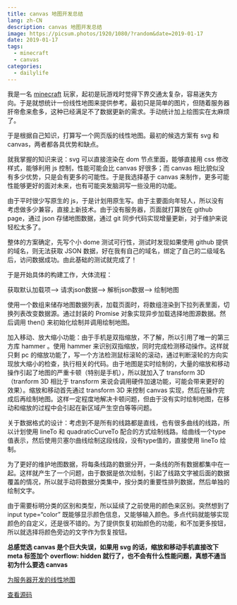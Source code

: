 ```yaml
---
title: canvas 地图开发总结
lang: zh-CN
description: canvas 地图开发总结
image: https://picsum.photos/1920/1080/?random&date=2019-01-17
date: 2019-01-17
tags:
  - minecraft
  - canvas
categories:
  - dailylife
--- 
```


我是一名 [minecraft](https://www.minecraft.net/) 玩家，起初是玩游戏时觉得下界交通太复杂，容易迷失方向。于是就想统计一份线性地图来提供参考。最初只是简单的图片，但随着服务器肝帝愈来愈多，这种已经满足不了数据更新的需求。手动统计加上绘图实在太麻烦了。

<!-- more -->

于是根据自己知识，打算写一个网页版的线性地图。最初的候选方案有 svg 和 canvas，两者都各具优势和缺点。

就我掌握的知识来说：svg 可以直接渲染在 dom 节点里面，能够直接用 css 修改样式，能够利用 js 控制，性能可能会比 canvas 好很多；而 canvas 相比貌似没有多少优势，只是会有更多的可能性。于是我选择基于 canvas 来制作，更多可能性能够更好的面对未来，也有可能突发脑洞写一些没用的功能。

由于平时很少写原生的 js，于是计划用原生写。由于主要面向年轻人，所以没有考虑做多少兼容，直接上新技术。由于没有服务器，页面就打算放在 github page，通过 json 存储地图数据，通过 git 同步代码实现增量更新，对于维护来说轻松太多了。

整体的方案确定，先写个小 dome 测试可行性，测试时发现如果使用 github 提供的域名，则无法获取 JSON 数据，好在我有自己的域名，绑定了自己的二级域名后，访问数据成功。由此基础的测试就完成了！

于是开始具体的构建工作，大体流程：

获取默认加载项—> 请求json数据—> 解析json数据—> 绘制地图

使用一个数组来储存地图数据列表，加载页面时，将数组渲染到下拉列表里面，切换列表改变数据源。通过封装的 Promise 对象实现异步加载选择地图源数据。然后调用 then() 来初始化绘制并调用绘制地图。

加入移动、放大缩小功能：由于手机是双指缩放，不了解，所以引用了唯一的第三方库 hammer 。使用 hammer 来识别双指缩放，同时完成检测移动操作。这样就只剩 pc 的缩放功能了，写一个方法检测鼠标滚轮的滚动，通过判断滚轮的方向实现放大缩小的检查，执行相关的代码。由于地图是实时绘制的，大量的缩放和移动操作引起了地图的严重卡顿（特别是手机），所以就加入了 transform 3D（tranform 3D 相比于 transform 来说会调用硬件加速功能，可能会带来更好的效果）。缩放和移动首先通过 transform 3D 来控制 canvas 实现，然后在操作完成后再绘制地图。这样一定程度地解决卡顿问题，但由于没有实时绘制地图，在移动和缩放的过程中会引起在新区域产生空白等等问题。

关于数据格式的设计：考虑到不是所有的线路都是直线，也有很多曲线的线路，所以计划使用 lineTo 和 quadraticCurveTo 配合的方式绘制线路。给曲线一个type值表示，然后使用贝塞尔曲线绘制这段线段，没有type值的，直接使用 lineTo 绘制。

为了更好的维护地图数据，将每条线路的数据分开，一条线的所有数据都集中在一起。这样就产生了一个问题，由于数据是依次绘制，引起了线路文字被后面的数据覆盖的情况，所以就手动将数据分类集中，按分类的重要性排列数据，然后单独的绘制文字。

由于需要标明分类的区别和类型，所以延续了之前使用的颜色来区别。突然想到了 input type=“color” 既能够显示颜色信息，又能够输入颜色。多点代码就能够实现颜色的自定义，还是很不错的。为了提供恢复初始颜色的功能，和不加更多按钮，所以就选择将颜色旁边的文字作为恢复按钮。

**总感觉选 canvas 是个巨大失误，如果用 svg 的话，缩放和移动手机直接改下 meta 标签加个 overflow: hidden 就行了，也不会有什么性能问题，真想不通当初为什么要选 canvas**

[​为服务器开发的线性地图](https://map.ououe.com)

[查看源码](https://github.com/tolking/map)